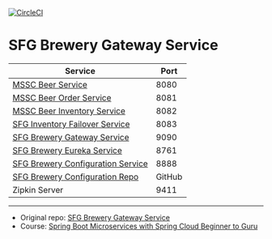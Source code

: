 [![CircleCI](https://circleci.com/gh/Shterneregen/mssc-brewery-gateway.svg?style=svg)](https://circleci.com/gh/Shterneregen/mssc-brewery-gateway)
# SFG Brewery Gateway Service

| Service                                                                                    | Port   |
| ------------------------------------------------------------------------------------------ |--------|
| [MSSC Beer Service](https://github.com/Shterneregen/mssc-beer-service)                     | 8080   |
| [MSSC Beer Order Service](https://github.com/Shterneregen/mssc-beer-order-service)         | 8081   |
| [MSSC Beer Inventory Service](https://github.com/Shterneregen/mssc-beer-inventory-service) | 8082   |
| [SFG Inventory Failover Service](https://github.com/Shterneregen/mssc-inventory-failover)  | 8083   |
| [SFG Brewery Gateway Service](https://github.com/Shterneregen/mssc-brewery-gateway)        | 9090   |
| [SFG Brewery Eureka Service](https://github.com/Shterneregen/mssc-brewery-eureka)          | 8761   |
| [SFG Brewery Configuration Service](https://github.com/Shterneregen/mssc-config-server)    | 8888   |
| [SFG Brewery Configuration Repo](https://github.com/Shterneregen/mssc-brewery-config-repo) | GitHub |
| Zipkin Server                                                                              | 9411   |

---
* Original repo:
[SFG Brewery Gateway Service](https://github.com/springframeworkguru/mssc-brewery-gateway)
* Course: 
[Spring Boot Microservices with Spring Cloud Beginner to Guru](https://www.udemy.com/course/spring-boot-microservices-with-spring-cloud-beginner-to-guru/)